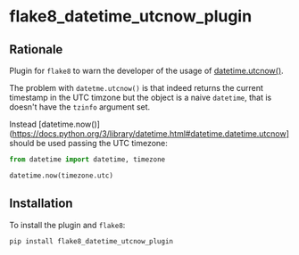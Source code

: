 # flake8_datetime_utcnow_plugin

## Rationale

Plugin for `flake8` to warn the developer of the usage of [datetime.utcnow()](https://docs.python.org/3/library/datetime.html#datetime.datetime.utcnow).

The problem with `datetme.utcnow()` is that indeed returns the current timestamp in the UTC timzone but the object is a naive `datetime`, that is doesn't have the `tzinfo` argument set.

Instead [datetime.now()](https://docs.python.org/3/library/datetime.html#datetime.datetime.utcnow] should be used passing the UTC timezone:

```python
from datetime import datetime, timezone

datetime.now(timezone.utc)
```

## Installation

To install the plugin and `flake8`:

```
pip install flake8_datetime_utcnow_plugin
```
